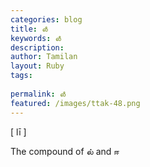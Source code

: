```yaml
---
categories: blog
title: லீ
keywords: லீ
description: 
author: Tamilan
layout: Ruby
tags: 
 
permalink: லீ
featured: /images/ttak-48.png
---
```

  
[ lī ]  
  
The compound of ல் and ஈ